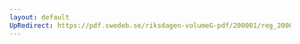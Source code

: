 ```yaml
---
layout: default
UpRedirect: https://pdf.swedeb.se/riksdagen-volumeG-pdf/200001/reg_200001/reg_200001_0467.pdf
---
```

